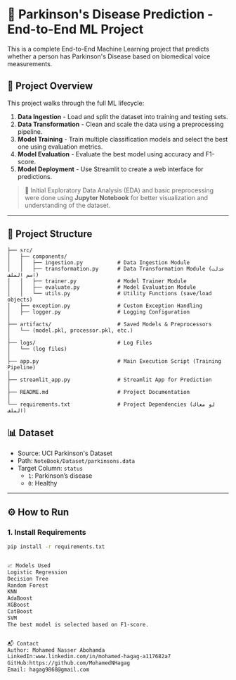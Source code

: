 # 🧠 Parkinson's Disease Prediction - End-to-End ML Project

This is a complete End-to-End Machine Learning project that predicts whether a person has Parkinson's Disease based on biomedical voice measurements.

## 🚀 Project Overview

This project walks through the full ML lifecycle:

1. **Data Ingestion** - Load and split the dataset into training and testing sets.
2. **Data Transformation** - Clean and scale the data using a preprocessing pipeline.
3. **Model Training** - Train multiple classification models and select the best one using evaluation metrics.
4. **Model Evaluation** - Evaluate the best model using accuracy and F1-score.
5. **Model Deployment** - Use Streamlit to create a web interface for predictions.

> 📝 Initial Exploratory Data Analysis (EDA) and basic preprocessing were done using **Jupyter Notebook** for better visualization and understanding of the dataset.


---

## 📁 Project Structure
```
├── src/
│   ├── components/
│   │   ├── ingestion.py           # Data Ingestion Module
│   │   ├── transformation.py      # Data Transformation Module (عدلت اسم الملف)
│   │   ├── trainer.py             # Model Trainer Module
│   │   ├── evaluate.py            # Model Evaluation Module
│   │   └── utils.py               # Utility Functions (save/load objects)
│   ├── exception.py               # Custom Exception Handling
│   ├── logger.py                  # Logging Configuration
│
├── artifacts/                     # Saved Models & Preprocessors
│   └── (model.pkl, processor.pkl, etc.)
│
├── logs/                          # Log Files
│   └── (log files)
│
├── app.py                         # Main Execution Script (Training Pipeline)
│
├── streamlit_app.py               # Streamlit App for Prediction
│
├── README.md                      # Project Documentation
│
└── requirements.txt               # Project Dependencies (لو معاك الملف)

```

## 📊 Dataset

- Source: UCI Parkinson's Dataset
- Path: `NoteBook/Dataset/parkinsons.data`
- Target Column: `status`  
  - `1`: Parkinson’s disease  
  - `0`: Healthy

---

## ⚙️ How to Run

### 1. Install Requirements

```bash
pip install -r requirements.txt


📈 Models Used
Logistic Regression
Decision Tree
Random Forest
KNN
AdaBoost
XGBoost
CatBoost
SVM
The best model is selected based on F1-score.


📬 Contact
Author: Mohamed Nasser Abohamda
LinkedIn:www.linkedin.com/in/mohamed-hagag-a117682a7
GitHub:https://github.com/MohamedNHagag
Email: hagag9868@gmail.com

